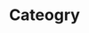 ---
title: "Cateogry"
layout: categories
permalink: /categories/
author_profile: true
sidebar_main: true
---